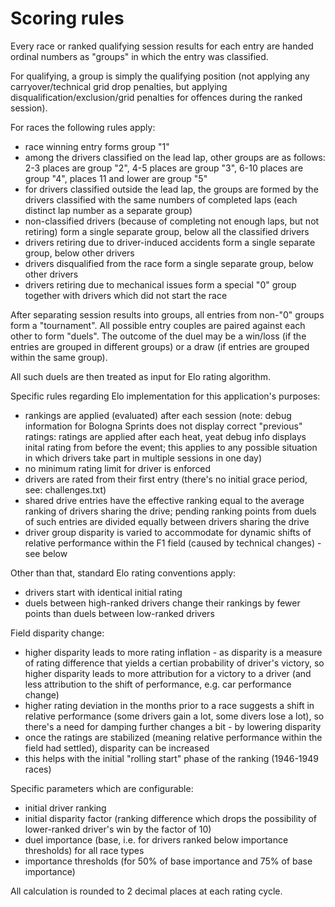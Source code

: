Scoring rules
=============

Every race or ranked qualifying session results for each entry are handed ordinal numbers as "groups" in which the entry was classified.

For qualifying, a group is simply the qualifying position (not applying any carryover/technical grid drop penalties, but applying disqualification/exclusion/grid penalties for offences during the ranked session).

For races the following rules apply:

 * race winning entry forms group "1"
 * among the drivers classified on the lead lap, other groups are as follows: 2-3 places are group "2", 4-5 places are group "3", 6-10 places are group "4", places 11 and lower are group "5"
 * for drivers classified outside the lead lap, the groups are formed by the drivers classified with the same numbers of completed laps (each distinct lap number as a separate group)
 * non-classified drivers (because of completing not enough laps, but not retiring) form a single separate group, below all the classified drivers
 * drivers retiring due to driver-induced accidents form a single separate group, below other drivers
 * drivers disqualified from the race form a single separate group, below other drivers
 * drivers retiring due to mechanical issues form a special "0" group together with drivers which did not start the race

After separating session results into groups, all entries from non-"0" groups form a "tournament". All possible entry couples are paired against each other to form "duels". The outcome of the duel may be a win/loss (if the entries are grouped in different groups) or a draw (if entries are grouped within the same group).

All such duels are then treated as input for Elo rating algorithm.

Specific rules regarding Elo implementation for this application's purposes:

 * rankings are applied (evaluated) after each session (note: debug information for Bologna Sprints does not display correct "previous" ratings: ratings are applied after each heat, yeat debug info displays inital rating from before the event; this applies to any possible situation in which drivers take part in multiple sessions in one day)
 * no minimum rating limit for driver is enforced
 * drivers are rated from their first entry (there's no initial grace period, see: challenges.txt)
 * shared drive entries have the effective ranking equal to the average ranking of drivers sharing the drive; pending ranking points from duels of such entries are divided equally between drivers sharing the drive
 * driver group disparity is varied to accommodate for dynamic shifts of relative performance within the F1 field (caused by technical changes) - see below

Other than that, standard Elo rating conventions apply:

 * drivers start with identical initial rating
 * duels between high-ranked drivers change their rankings by fewer points than duels between low-ranked drivers

Field disparity change:

 * higher disparity leads to more rating inflation - as disparity is a measure of rating difference that yields a certian probability of driver's victory, so higher disparity leads to more attribution for a victory to a driver (and less attribution to the shift of performance, e.g. car performance change)
 * higher rating deviation in the months prior to a race suggests a shift in relative performance (some drivers gain a lot, some divers lose a lot), so there's a need for damping further changes a bit - by lowering disparity
 * once the ratings are stabilized (meaning relative performance within the field had settled), disparity can be increased
 * this helps with the initial "rolling start" phase of the ranking (1946-1949 races)

Specific parameters which are configurable:

 * initial driver ranking
 * initial disparity factor (ranking difference which drops the possibility of lower-ranked driver's win by the factor of 10)
 * duel importance (base, i.e. for drivers ranked below importance thresholds) for all race types
 * importance thresholds (for 50% of base importance and 75% of base importance)

All calculation is rounded to 2 decimal places at each rating cycle.
